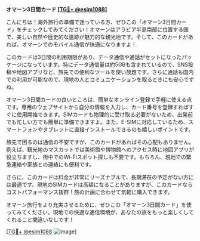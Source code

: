 **オマーン3日間カード [[TG💪+ @esim1088](https://t.me/s/esim1088)]**

こんにちは！海外旅行の準備で迷っている方、ぜひこの「オマーン3日間カード」をチェックしてみてください！オマーンはアラビア半島南部に位置する国で、美しい自然や歴史的な遺跡が魅力的な観光地です。そして、このカードがあれば、オマーンでのモバイル通信が快適になりますよ！

このカードは3日間の利用期限があり、データ通信や通話がセットになったパッケージになっています。特にデータ通信量は約5GBも含まれているので、SNS投稿や地図アプリなど、旅先での便利なツールを使い放題です。さらに通話も国内での利用が可能なので、現地の人とコミュニケーションを取るときにも安心ですね。

オマーン3日間カードの良いところは、簡単なオンライン登録で手軽に使える点です。専用のウェブサイトから自分の情報を入力し、カード番号を登録すればすぐに使用開始できます。SIMカードも物理的に受け取る必要がないため、出発前でも忙しい方でも簡単に準備できますよ。また、E-SIMに対応しているため、スマートフォンやタブレットに直接インストールできるのも嬉しいポイントです。

旅先で困るのは通信の不安ですが、このカードがあればその心配もありません。例えば、観光地のマスカットでは美術館や博物館へのアクセス時に地図アプリが役立ちますし、街中でのWi-Fiスポット探しも不要です。もちろん、現地での緊急連絡や家族との連絡にも便利です。

さらに、このカードは料金が非常にリーズナブルで、長期滞在の予定がない方には最適です。現地のSIMカードは高額になることがありますが、このカードならコストパフォーマンス抜群！旅の計画に合わせて気軽に購入できます。

オマーン旅行をより充実させるために、ぜひこの「オマーン3日間カード」を使ってみてください。現地での快適な通信環境が、あなたの旅をもっと楽しくしてくれること間違いなしです！

[[TG💪+ @esim1088](https://t.me/s/esim1088) ![Image](https://i.postimg.cc/Y0z9fWf4/image.png)]